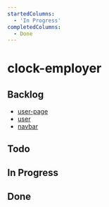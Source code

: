 ```yaml
---
startedColumns:
  - 'In Progress'
completedColumns:
  - Done
---
```


# clock-employer

## Backlog

- [user-page](tasks/user-page.md)
- [user](tasks/user.md)
- [navbar](tasks/navbar.md)

## Todo

## In Progress

## Done
